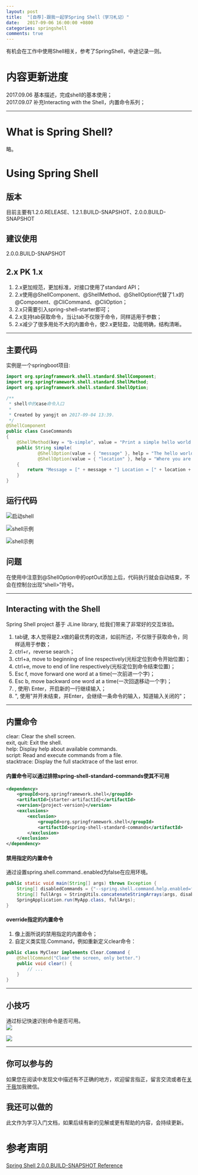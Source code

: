 ```yaml
---
layout: post
title:  "[自荐]-跟我一起学Spring Shell（学习札记）"
date:   2017-09-06 16:00:00 +0800
categories: springshell
comments: true
---
```

有机会在工作中使用Shell相关，参考了SpringShell，中途记录一则。   

#   内容更新进度
2017.09.06  基本描述，完成shell的基本使用；   
2017.09.07  补充Interacting with the Shell，内置命令系列；   

---

#   What is Spring Shell?
略。
#   Using Spring Shell
##     版本
目前主要有1.2.0.RELEASE、1.2.1.BUILD-SNAPSHOT、2.0.0.BUILD-SNAPSHOT
##     建议使用
2.0.0.BUILD-SNAPSHOT
##     2.x PK 1.x
1.  2.x更加规范，更加标准，对接口使用了standard API；
2.  2.x使用@ShellComponent、@ShellMethod、@ShellOption代替了1.x的@Component、@CliCommand、@CliOption；
3.  2.x只需要引入spring-shell-starter即可；
4.  2.x支持tab获取命令，当让tab不仅限于命令，同样适用于参数；
5.  2.x减少了很多用处不大的内置命令，使2.x更轻盈，功能明确，结构清晰。

---

##     主要代码
实例是一个springboot项目:    

```java
import org.springframework.shell.standard.ShellComponent;
import org.springframework.shell.standard.ShellMethod;
import org.springframework.shell.standard.ShellOption;

/**
 * shell中的case命令入口
 *
 * Created by yangjt on 2017-09-04 13:39.
 */
@ShellComponent
public class CaseCommands
{
    @ShellMethod(key = "b-simple", value = "Print a simple hello world message")
    public String simple(
            @ShellOption(value = { "message" }, help = "The hello world message") final String message,
            @ShellOption(value = { "location" }, help = "Where you are saying hello", defaultValue="At work") final String location) 
    {
        return "Message = [" + message + "] Location = [" + location + "]";
    }
}
```
##     运行代码
![启动shell](../../../../sources/images/posts/shell1.png)  

![shell示例](../../../../sources/images/posts/shell3.png)  

![shell示例](../../../../sources/images/posts/shell2.png)  

##     问题
在使用中注意到@ShellOption中的optOut添加上后，代码执行就会自动结束，不会在控制台出现“shell>”符号。

---

##     Interacting with the Shell
Spring Shell project 基于 JLine library, 给我们带来了非常好的交互体验。     
1.  tab键, 本人觉得是2.x做的最优秀的改进，如前所述，不仅限于获取命令，同样适用于参数；
2.  ctrl+r，reverse search；
3.  ctrl+a, move to beginning of line respectively(光标定位到命令开始位置)；
4.  ctrl+e, move to end of line respectively(光标定位到命令结束位置)；    
5.  Esc f, move forward one word at a time(一次前进一个字)；
6.  Esc b, move backward one word at a time(一次回退移动一个字)；
7.  \, 使用\ Enter，开启新的一行继续输入；
8.  ", 使用"并开未结束，并Enter，会继续一条命令的输入，知道输入关闭的"；

---

##     内置命令
clear: Clear the shell screen.   
exit, quit: Exit the shell.   
help: Display help about available commands.   
script: Read and execute commands from a file.   
stacktrace: Display the full stacktrace of the last error.   

####    内置命令可以通过排除spring-shell-standard-commands使其不可用   
```xml
<dependency>
    <groupId>org.springframework.shell</groupId>
    <artifactId>{starter-artifactId}</artifactId>
    <version>{project-version}</version>
    <exclusions>
        <exclusion>
            <groupId>org.springframework.shell</groupId>
            <artifactId>spring-shell-standard-commands</artifactId>
        </exclusion>
    </exclusion>
</dependency>
```
####    禁用指定的内置命令
通过设置spring.shell.command.<command>.enabled为false在应用环境。
```java
public static void main(String[] args) throws Exception {
    String[] disabledCommands = {"--spring.shell.command.help.enabled=false"}; 
    String[] fullArgs = StringUtils.concatenateStringArrays(args, disabledCommands);
    SpringApplication.run(MyApp.class, fullArgs);
}
```
####    override指定的内置命令
1.  像上面所说的禁用指定的内置命令；    
2.  自定义类实现<Command>.Command，例如重新定义clear命令：   

```java
public class MyClear implements Clear.Command {
    @ShellCommand("Clear the screen, only better.")
    public void clear() {
        // ...
    }
}
```

---

##  小技巧
通过标记快速识别命令是否可用。   
![](../../../../sources/images/posts/shell4.png)
   
![](../../../../sources/images/posts/shell5.png)


---


##     你可以参与的
如果您在阅读中发现文中描述有不正确的地方，欢迎留言指正，留言交流或者在[关于我](https://beanstt.github.io/about/index.html)加我微信。
##     我还可以做的
此文作为学习入门文档，如果后续有新的见解或更有帮助的内容，会持续更新。   

#      参考声明
[Spring Shell 2.0.0.BUILD-SNAPSHOT Reference](https://docs.spring.io/spring-shell/docs/2.0.0.BUILD-SNAPSHOT/reference/htmlsingle/)